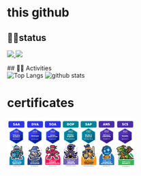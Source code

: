 # this github
## 🧑‍💻status
<p align="left">
  <a href="https://github.com/blueshooterX">
    <img height="20" src="https://komarev.com/ghpvc/?username=blueshooterX" />
  </a>
  <a href="https://github.com/blueshooterX">
    <img height="20" src="https://img.shields.io/github/followers/blueshooterX?label=follow&logo=github&style=flat" />
  </a>
</p>
<!-- ライトモート：theme=light, ダークモート：theme=vue-dark  -->
## 🏃‍♀️ Activities
<div align="left"> 
  <img alt="Top Langs" height="170px" src="https://github-readme-stats.vercel.app/api?username=blueshooterX&theme=vue-dark&layout=compact" />
  <img alt="github stats" height="170px" src="https://github-readme-stats.vercel.app/api/top-langs/?username=blueshooterX&theme=vue-dark&layout=compact" />
</div>


# certificates
<img src="image/aws_cert2025.png" width="300">